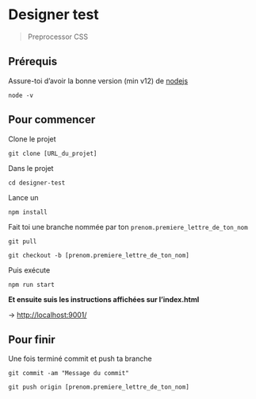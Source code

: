 # Designer test
> Preprocessor CSS

## Prérequis
Assure-toi d’avoir la bonne version (min v12) de [nodejs](https://nodejs.org/)
```shell
node -v 
```

## Pour commencer
Clone le projet
```shell
git clone [URL_du_projet]
```

Dans le projet
```shell
cd designer-test
```

Lance un
```shell
npm install
```

Fait toi une branche nommée par ton ```prenom.premiere_lettre_de_ton_nom```
```shell
git pull
```
```shell
git checkout -b [prenom.premiere_lettre_de_ton_nom]
```

Puis exécute 
```shell
npm run start
```

**Et ensuite suis les instructions affichées sur l’index.html**

-> [http://localhost:9001/](http://localhost:9001/)


## Pour finir
Une fois terminé commit et push ta branche

```shell
git commit -am "Message du commit"
```

```shell
git push origin [prenom.premiere_lettre_de_ton_nom]
```